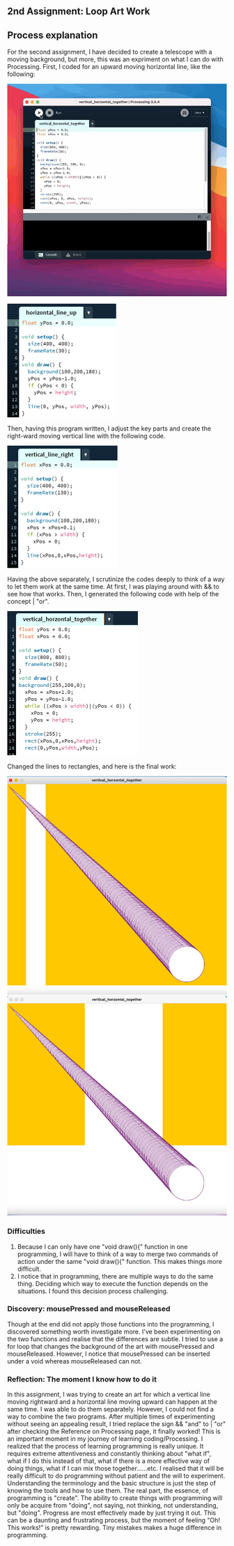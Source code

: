 ## 2nd Assignment: Loop Art Work 
## Process explanation 
For the second assignment, I have decided to create a telescope with a moving background, but more, this was an expriment on what I can do with Processing. 
First, I coded for an upward moving horizontal line, like the following: 

![](/Feb2/artrecording0.gif)

![](/Feb2/horizontal_line_up.png)

Then, having this program written, I adjust the key parts and create the right-ward moving vertical line with the following code. 

![](/Feb2/vertical_line_right.png)

Having the above separately, I scrutinize the codes deeply to think of a way to let them work at the same time. At first, I was playing around with && to see how that works. Then, I generated the following code with help of the concept | "or". 

![](/Feb2/vertical_horizontal_together.png)

Changed the lines to rectangles, and here is the final work: 

![](/Feb2/firsttelescope.png)
![](/Feb2/secondtelescope.png)

### Difficulties
1. Because I can only have one "void draw(){" function in one programming, I will have to think of a way to merge two commands of action under the same "void draw(){" function. This makes things more difficult.
2. I notice that in programming, there are multiple ways to do the same thing. Deciding which way to execute the function depends on the situations. I found this decision process challenging. 
### Discovery: mousePressed and mouseReleased
Though at the end did not apply those functions into the programming, I discovered something worth investigate more.
I've been experimenting on the two functions and realise that the differences are subtle. I tried to use a for loop that changes the background of the art with mousePressed and mouseReleased. However, I notice that mousePressed can be inserted under a void whereas mouseReleased can not. 
### Reflection: The moment I know how to do it
In this assignment, I was trying to create an art for which a vertical line moving rightward and a horizontal line moving upward can happen at the same time. I was able to do them separately. However, I could not find a way to combine the two programs. After multiple times of experimenting without seeing an appealing result, I tried replace the sign && "and" to | "or" after checking the Reference on Processing page, it finally worked! 
This is an important moment in my journey of learning coding/Processing. 
I realized that the process of learning programming is really unique. 
It requires extreme attentiveness and constantly thinking about "what if", what if I do this instead of that, what if there is a more effective way of doing things, what if I can mix those together......etc. 
I realised that it will be really difficult to do programming without patient and the will to experiment. Understanding the terminology and the basic structure is just the step of knowing the tools and how to use them. The real part, the essence, of programming is "create". The ability to create things with programming will only be acquire from "doing", not saying, not thinking, not understanding, but "doing". Progress are most effectively made by just trying it out. This can be a daunting and frustrating process, but the moment of feeling "Oh! This works!" is pretty rewarding. Tiny mistakes makes a huge difference in programming.
